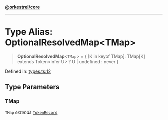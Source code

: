 [**@orkestrel/core**](../index.md)

***

# Type Alias: OptionalResolvedMap\<TMap\>

> **OptionalResolvedMap**\<`TMap`\> = \{ \[K in keyof TMap\]: TMap\[K\] extends Token\<infer U\> ? U \| undefined : never \}

Defined in: [types.ts:12](https://github.com/orkestrel/core/blob/cbe5b2d7b027ca6f0f1301ef32750afb69b4764b/src/types.ts#L12)

## Type Parameters

### TMap

`TMap` *extends* [`TokenRecord`](TokenRecord.md)
